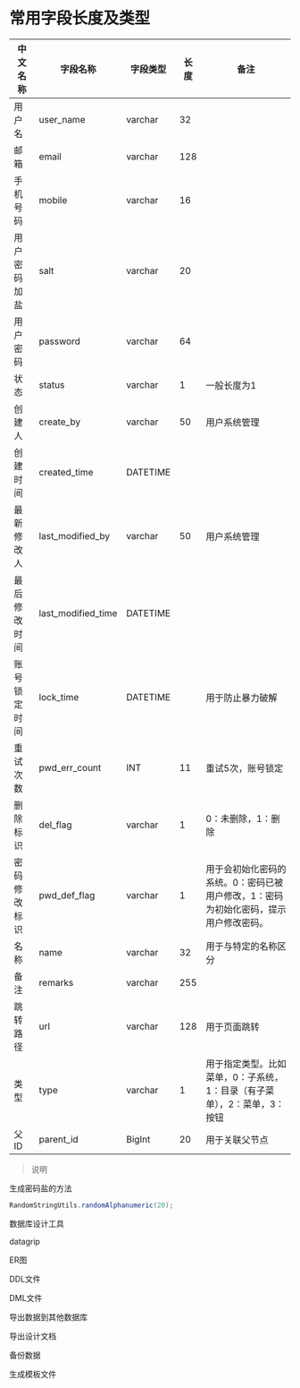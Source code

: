 # 常用字段长度及类型

| 中文名称     | 字段名称           | 字段类型 | 长度 | 备注                                                         |
| ------------ | ------------------ | -------- | ---- | ------------------------------------------------------------ |
| 用户名       | user_name          | varchar  | 32   |                                                              |
| 邮箱         | email              | varchar  | 128  |                                                              |
| 手机号码     | mobile             | varchar  | 16   |                                                              |
| 用户密码加盐 | salt               | varchar  | 20   |                                                              |
| 用户密码     | password           | varchar  | 64   |                                                              |
| 状态         | status             | varchar  | 1    | 一般长度为1                                                  |
| 创建人       | create_by          | varchar  | 50   | 用户系统管理                                                 |
| 创建时间     | created_time       | DATETIME |      |                                                              |
| 最新修改人   | last_modified_by   | varchar  | 50   | 用户系统管理                                                 |
| 最后修改时间 | last_modified_time | DATETIME |      |                                                              |
| 账号锁定时间 | lock_time          | DATETIME |      | 用于防止暴力破解                                             |
| 重试次数     | pwd_err_count      | INT      | 11   | 重试5次，账号锁定                                            |
| 删除标识     | del_flag           | varchar  | 1    | 0：未删除，1：删除                                           |
| 密码修改标识 | pwd_def_flag       | varchar  | 1    | 用于会初始化密码的系统。0：密码已被用户修改，1：密码为初始化密码，提示用户修改密码。 |
| 名称         | name               | varchar  | 32   | 用于与特定的名称区分                                         |
| 备注         | remarks            | varchar  | 255  |                                                              |
| 跳转路径     | url                | varchar  | 128  | 用于页面跳转                                                 |
| 类型         | type               | varchar  | 1    | 用于指定类型。比如菜单，0：子系统，1：目录（有子菜单），2：菜单，3：按钮 |
| 父ID         | parent_id          | BigInt   | 20   | 用于关联父节点                                               |

> 说明

生成密码盐的方法

```java
RandomStringUtils.randomAlphanumeric(20);
```









数据库设计工具

datagrip

ER图

DDL文件

DML文件

导出数据到其他数据库

导出设计文档

备份数据

生成模板文件






